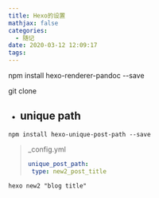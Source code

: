 ```yaml
---
title: Hexo的设置
mathjax: false
categories:
  - 随记
date: 2020-03-12 12:09:17
tags:
---
```

npm install hexo-renderer-pandoc --save

git clone

- ## unique path
```
npm install hexo-unique-post-path --save
```
> _config.yml
>``` yml
>unique_post_path:
>  type: new2_post_title
>```

```
hexo new2 "blog title"
```